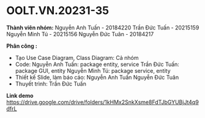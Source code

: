 # OOLT.VN.20231-35
**Thành viên nhóm:**
Nguyễn Anh Tuấn - 20184220 
Trần Đức Tuấn - 20215159
Nguyễn Minh Tú - 20215156
Nguyễn Đức Tuân - 20184217

**Phân công :**
- Tạo Use Case Diagram, Class Diagram: Cả nhóm
- Code:
		Nguyễn Anh Tuấn: package entity, service
		Trần Đức Tuấn: package GUI, entity
		Nguyễn Minh Tú: package service, entity
- Thiết kế Slide, làm báo cáo: 
		Nguyễn Anh Tuấn
		Nguyễn Đức Tuân
- Thuyết trình: Trần Đức Tuấn

**Link demo**
https://drive.google.com/drive/folders/1kHMx2SnkXsme8FdTJbGYUBjJt4q9dfrL